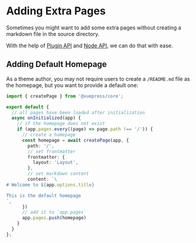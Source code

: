 # Adding Extra Pages

Sometimes you might want to add some extra pages without creating a markdown file in the source directory.

With the help of [Plugin API](../../reference/plugin-api.md) and [Node API](../../reference/node-api.md), we can do that with ease.

## Adding Default Homepage

As a theme author, you may not require users to create a `/README.md` file as the homepage, but you want to provide a default one:

```ts
import { createPage } from '@vuepress/core';

export default {
  // all pages have been loaded after initialization
  async onInitialized(app) {
    // if the homepage does not exist
    if (app.pages.every((page) => page.path !== '/')) {
      // create a homepage
      const homepage = await createPage(app, {
        path: '/',
        // set frontmatter
        frontmatter: {
          layout: 'Layout',
        },
        // set markdown content
        content: `\
# Welcome to ${app.options.title}

This is the default homepage
`,
      })
      // add it to `app.pages`
      app.pages.push(homepage)
    }
  }
};
```
